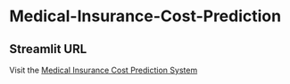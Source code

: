 # Medical-Insurance-Cost-Prediction
## Streamlit URL
Visit the [Medical Insurance Cost Prediction System](https://medical-insurance-cost-prediction-bil9m4wb5rtxtos4z43oru.streamlit.app/)
